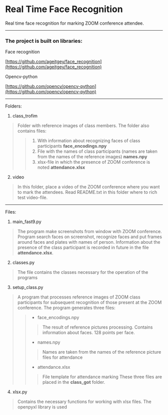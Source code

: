 # Real Time Face Recognition #
Real time face recognition for marking ZOOM conference attendee.
***
### The project is built on libraries: ###
Face recognition

[https://github.com/ageitgey/face_recognition](https://github.com/ageitgey/face_recognition)

Opencv-python

[https://github.com/opencv/opencv-python](https://github.com/opencv/opencv-python)
***
Folders:

1. class_trofim
>Folder with reference images of class members. The folder also contains files: 
>>1. With information about recognizing faces of class participants **face_encodings.npy**
>>2. File with the names of class participants (names are taken from the names of the reference images) **names.npy**
>>3. xlsx-file in which the presence of ZOOM conference is noted **attendance.xlsx**
2. video
>In this folder, place a video of the ZOOM conference where you want to mark the attendees. Read README.txt in this folder where to rich test video-file.


***

Files:
1. main_fast9.py
>The program make screenshots from window with ZOOM conference. Program search faces on screenshot, recognize faces and put frames around faces and plates with names of person. Information about the presence of the class participant is recorded in future in the file **attendance.xlsx**.

2. classes.py
>The file contains the classes necessary for the operation of the programs

3. setup_class.py
>A program that processes reference images of ZOOM class participants for subsequent recognition of those present at the ZOOM conference. The program generates three files:
>>- face_encodings.npy
>>>The result of reference pictures processing. Contains information about faces. 128 points per face.
>>- names.npy
>>>Names are taken from the names of the reference picture files for attendance
>>- attendance.xlsx
>>>File template for attendance marking
>These three files are placed in the **class_got** folder.

4. xlsx.py
>Contains the necessary functions for working with xlsx files. The openpyxl library is used
